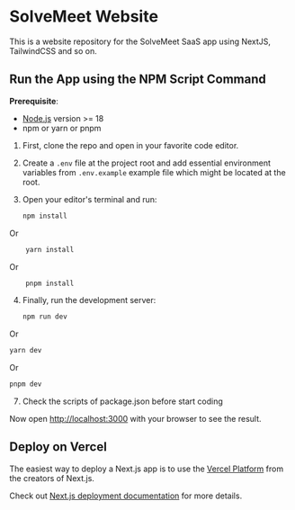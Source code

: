 # SolveMeet Website

This is a website repository for the SolveMeet SaaS app using NextJS, TailwindCSS and so on.

## Run the App using the NPM Script Command

**Prerequisite**:

- [Node.js](https://nodejs.org/en/) version >= 18
- npm or yarn or pnpm

1. First, clone the repo and open in your favorite code editor.

2. Create a `.env` file at the project root and add essential environment variables from `.env.example` example file which might be located at the root.

3. Open your editor's terminal and run:

   ```bash
   npm install
   ```

Or

```bash
	yarn install
```

Or

```bash
	pnpm install
```

4. Finally, run the development server:

   ```bash
   npm run dev
   ```

Or

```bash
yarn dev
```

Or

```bash
pnpm dev
```

7. Check the scripts of package.json before start coding

Now open [http://localhost:3000](http://localhost:3000) with your browser to see the result.

## Deploy on Vercel

The easiest way to deploy a Next.js app is to use the [Vercel Platform](https://vercel.com/new?utm_medium=default-template&filter=next.js&utm_source=create-next-app&utm_campaign=create-next-app-readme) from the creators of Next.js.

Check out [Next.js deployment documentation](https://nextjs.org/docs/deployment) for more details.
